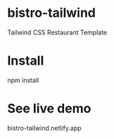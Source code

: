 # bistro-tailwind

Tailwind CSS Restaurant Template

# Install

npm install

# See live demo 

bistro-tailwind.netlify.app
